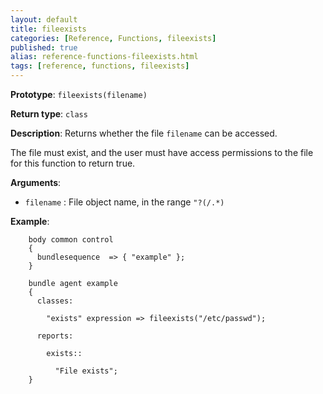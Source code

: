 ```yaml
---
layout: default
title: fileexists
categories: [Reference, Functions, fileexists]
published: true
alias: reference-functions-fileexists.html
tags: [reference, functions, fileexists]
---
```


**Prototype**: `fileexists(filename)`

**Return type**: `class`

**Description**: Returns whether the file `filename` can be accessed.

The file must exist, and the user must have access permissions to the file for 
this function to return true.

**Arguments**:

* `filename` : File object name, in the range `"?(/.*)`

**Example**:  

```cf3
    body common control
    {
      bundlesequence  => { "example" };
    }

    bundle agent example
    {     
      classes:

        "exists" expression => fileexists("/etc/passwd");

      reports:

        exists::

          "File exists";
    }
```

